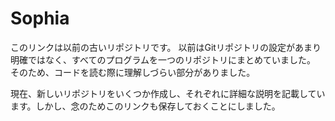 # Sophia
このリンクは以前の古いリポジトリです。
以前はGitリポジトリの設定があまり明確ではなく、すべてのプログラムを一つのリポジトリにまとめていました。
そのため、コードを読む際に理解しづらい部分がありました。

現在、新しいリポジトリをいくつか作成し、それぞれに詳細な説明を記載しています。しかし、念のためこのリンクも保存しておくことにしました。
